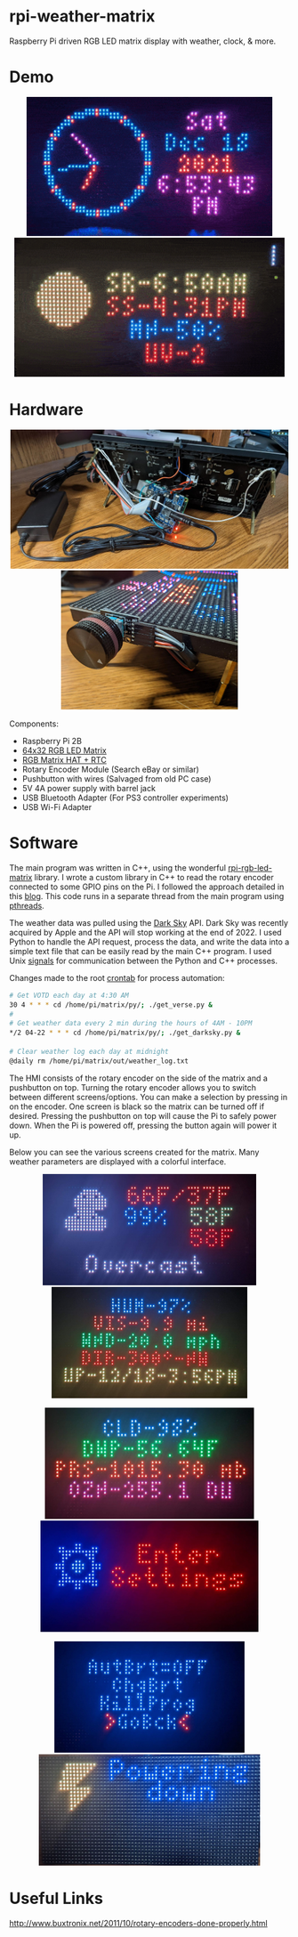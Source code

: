 # rpi-weather-matrix
Raspberry Pi driven RGB LED matrix display with weather, clock, &amp; more.

# Demo
<p align="center">
  <img src="img/demo1.gif" height=250> <img src="img/demo2.gif" height=250> 
</p>

# Hardware
<p align="center">
  <img src="img/back1.jpg" height=250> <img src="img/rot_en1.jpg" height=250> 
</p>

Components:
- Raspberry Pi 2B
- [64x32 RGB LED Matrix](https://www.adafruit.com/product/2278)
- [RGB Matrix HAT + RTC](https://www.adafruit.com/product/2345)
- Rotary Encoder Module (Search eBay or similar)
- Pushbutton with wires (Salvaged from old PC case)
- 5V 4A power supply with barrel jack
- USB Bluetooth Adapter (For PS3 controller experiments)
- USB Wi-Fi Adapter

# Software
The main program was written in C++, using the wonderful [rpi-rgb-led-matrix](https://github.com/hzeller/rpi-rgb-led-matrix) library.
I wrote a custom library in C++ to read the rotary encoder connected to some GPIO pins on the Pi. I followed the approach detailed in this [blog](http://www.buxtronix.net/2011/10/rotary-encoders-done-properly.html). This code runs in a separate thread from the main program using [pthreads](https://en.wikipedia.org/wiki/Pthreads).

The weather data was pulled using the [Dark Sky](https://darksky.net) API. Dark Sky was recently acquired by Apple and the API will stop working at the end of 2022. I used Python to handle the API request, process the data, and write the data into a simple text file that can be easily read by the main C++ program. I used Unix [signals](https://en.wikipedia.org/wiki/Signal_(IPC)) for communication between the Python and C++ processes.

Changes made to the root [crontab](https://en.wikipedia.org/wiki/Cron) for process automation:
```sh
# Get VOTD each day at 4:30 AM
30 4 * * * cd /home/pi/matrix/py/; ./get_verse.py &
#
# Get weather data every 2 min during the hours of 4AM - 10PM
*/2 04-22 * * * cd /home/pi/matrix/py/; ./get_darksky.py &

# Clear weather log each day at midnight
@daily rm /home/pi/matrix/out/weather_log.txt
```
The HMI consists of the rotary encoder on the side of the matrix and a pushbutton on top. Turning the rotary encoder allows you to switch between different screens/options. You can make a selection by pressing in on the encoder. One screen is black so the matrix can be turned off if desired. Pressing the pushbutton on top will cause the Pi to safely power down. When the Pi is powered off, pressing the button again will power it up.

Below you can see the various screens created for the matrix. Many weather parameters are displayed with a colorful interface.

<p align="center">
  <img src="img/screen4.jpg" height=200> <img src="img/screen6.jpg" height=200> 
</p>
<p align="center">
  <img src="img/screen7.jpg" height=200> <img src="img/screen2.jpg" height=200> 
</p>
<p align="center">
  <img src="img/screen3.jpg" height=200> <img src="img/screen8.jpg" height=200> 
</p>

# Useful Links
http://www.buxtronix.net/2011/10/rotary-encoders-done-properly.html  
